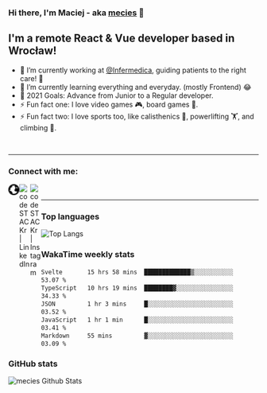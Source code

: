 ### Hi there, I'm Maciej - aka [mecies][website] 👋

## I'm a remote React & Vue developer based in Wrocław!

- 🔭  I’m currently working at [@Infermedica](https://github.com/infermedica), guiding patients to the right care! 💊
- 🌱  I’m currently learning everything and everyday. (mostly Frontend) 😂
- 🥅  2021 Goals: Advance from Junior to a Regular developer.
- ⚡ Fun fact one: I love video games 🎮, board games 🎲.
- ⚡ Fun fact two: I love sports too, like calisthenics 🧘, powerlifting 🏋️, and climbing 🧗.

<br />

---

### Connect with me:

[<img align="left" alt="codeSTACKr.com" width="22px" src="https://raw.githubusercontent.com/iconic/open-iconic/master/svg/globe.svg" />][website]
[<img align="left" alt="codeSTACKr | LinkedIn" width="22px" src="https://cdn.jsdelivr.net/npm/simple-icons@v3/icons/linkedin.svg" />][linkedin]
[<img align="left" alt="codeSTACKr | Instagram" width="22px" src="https://cdn.jsdelivr.net/npm/simple-icons@v3/icons/instagram.svg" />][instagram]

<br />

---

### Top languages

![Top Langs](https://github-readme-stats.vercel.app/api/top-langs/?username=mecies&layout=compact)

### WakaTime weekly stats 

<!--START_SECTION:waka-->
```text
Svelte       15 hrs 58 mins  █████████████▒░░░░░░░░░░░   53.07 % 
TypeScript   10 hrs 19 mins  ████████▓░░░░░░░░░░░░░░░░   34.33 % 
JSON         1 hr 3 mins     █░░░░░░░░░░░░░░░░░░░░░░░░   03.52 % 
JavaScript   1 hr 1 min      █░░░░░░░░░░░░░░░░░░░░░░░░   03.41 % 
Markdown     55 mins         ▓░░░░░░░░░░░░░░░░░░░░░░░░   03.09 % 
```
<!--END_SECTION:waka-->

###  GitHub stats

<img align="left" alt="mecies Github Stats" src="https://github-readme-stats.vercel.app/api?username=mecies&show_icons=true&hide_border=true&hide=stars" />

[website]: https://mecies.github.io/me
[instagram]: https://instagram.com/xmasiek
[linkedin]: https://www.linkedin.com/in/maciej-hnat/
